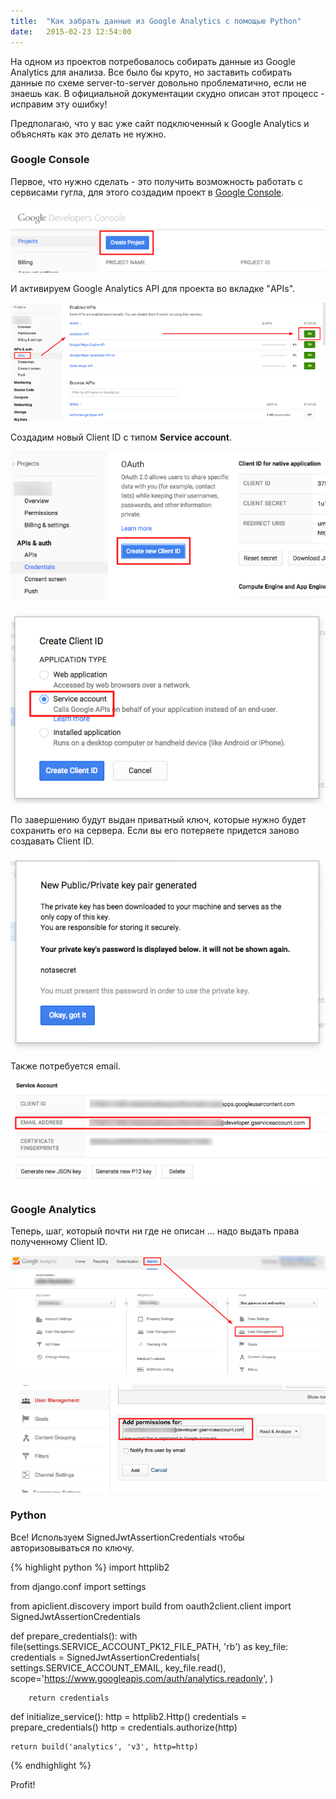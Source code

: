 ```yaml
---
title:  "Как забрать данные из Google Analytics с помощью Python"
date:   2015-02-23 12:54:00
---
```


На одном из проектов потребовалось собирать данные из Google Analytics для анализа. Все было бы круто, но заставить собирать данные по схеме server-to-server довольно проблематично, если не знаешь как. В официальной документации скудно описан этот процесс -  исправим эту ошибку!

Предполагаю, что у вас уже сайт подключенный к Google Analytics и объяснять как это делать не нужно.


### Google Console

Первое, что нужно сделать - это получить возможность работать с сервисами гугла, для этого создадим проект в [Google Console](https://console.developers.google.com/project).

![](/images/ga/S1.png)

И активируем Google Analytics API для проекта во вкладке "APIs".

![](/images/ga/S2.png)

Создадим новый Client ID с типом **Service account**.

![](/images/ga/S4.png)

![](/images/ga/S5.png)

По завершению будут выдан приватный ключ, которые нужно будет сохранить его на сервера. Если вы его потеряете придется заново создавать Client ID.

![](/images/ga/S6.png)

Также потребуется email.

![](/images/ga/S7.png)


### Google Analytics

Теперь, шаг, который почти ни где не описан ... надо выдать права полученному Client ID.

![](/images/ga/S8.png)

![](/images/ga/S9.png)

### Python

Все! Используем SignedJwtAssertionCredentials чтобы авторизовываться по ключу.

{% highlight python %}
import httplib2

from django.conf import settings

from apiclient.discovery import build
from oauth2client.client import SignedJwtAssertionCredentials


def prepare_credentials():
    with file(settings.SERVICE_ACCOUNT_PK12_FILE_PATH, 'rb') as key_file:
        credentials = SignedJwtAssertionCredentials(
            settings.SERVICE_ACCOUNT_EMAIL,
            key_file.read(),
            scope='https://www.googleapis.com/auth/analytics.readonly',
        )

        return credentials


def initialize_service():
    http = httplib2.Http()
    credentials = prepare_credentials()
    http = credentials.authorize(http)

    return build('analytics', 'v3', http=http)
{% endhighlight %}

Profit!

